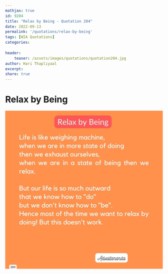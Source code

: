 ```yaml
---
mathjax: true
id: 9204
title: "Relax by Being - Quotation 204"
date: 2022-09-13
permalink: '/quotations/relax-by-being'
tags: [WIA Quotations] 
categories: 

header:
    teaser: /assets/images/quotations/quotation204.jpg
author: Hari Thapliyaal 
excerpt:
share: true 
---
```


# Relax by Being

![Relax by Being](/assets/images/quotations/quotation204.jpg)
